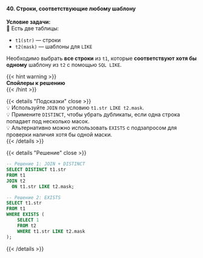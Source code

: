 #### 40. Строки, соответствующие любому шаблону

**Условие задачи:**  
📌 Есть две таблицы:
- `t1(str)` — строки
- `t2(mask)` — шаблоны для `LIKE`

Необходимо выбрать **все строки** из `t1`, которые **соответствуют хотя бы одному** шаблону из `t2` с помощью `SQL LIKE`.

{{< hint warning >}}  
**Спойлеры к решению**  
{{< /hint >}}

{{< details "Подсказки" close >}}  
💡 Используйте `JOIN` по условию `t1.str LIKE t2.mask`.  
💡 Примените `DISTINCT`, чтобы убрать дубликаты, если одна строка попадает под несколько масок.  
💡 Альтернативно можно использовать `EXISTS` с подзапросом для проверки наличия хотя бы одной маски.  
{{< /details >}}

{{< details "Решение" close >}}
```sql
-- Решение 1: JOIN + DISTINCT
SELECT DISTINCT t1.str
FROM t1
JOIN t2
  ON t1.str LIKE t2.mask;

-- Решение 2: EXISTS
SELECT t1.str
FROM t1
WHERE EXISTS (
    SELECT 1
    FROM t2
    WHERE t1.str LIKE t2.mask
);
````

{{< /details >}}